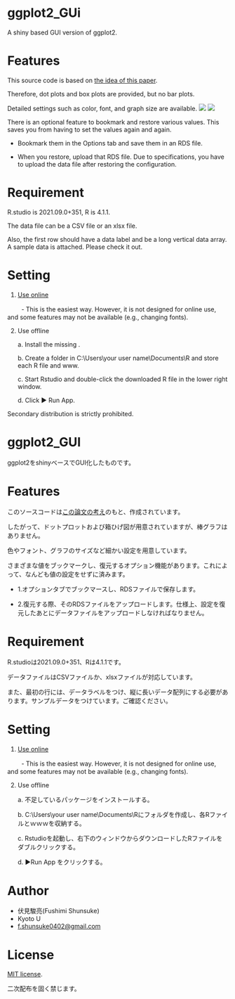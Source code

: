 # ggplot2_GUi

A shiny based GUI version of ggplot2.

# Features

This source code is based on [the idea of this paper](https://www.ahajournals.org/doi/full/10.1161/CIRCULATIONAHA.118.037777).

Therefore, dot plots and box plots are provided, but no bar plots.

Detailed settings such as color, font, and graph size are available.
![](https://user-images.githubusercontent.com/60542816/139782310-db2d0282-ab8c-46c5-a68a-a43b2f01cee4.png) ![](https://user-images.githubusercontent.com/60542816/139782345-d69d8e7a-3a04-4177-8c0e-9f320fc843f6.png)

There is an optional feature to bookmark and restore various values. This saves you from having to set the values again and again.

 - Bookmark them in the Options tab and save them in an RDS file.

 - When you restore, upload that RDS file. Due to specifications, you have to upload the data file after restoring the configuration.

# Requirement

R.studio is 2021.09.0+351, R is 4.1.1.

The data file can be a CSV file or an xlsx file.

Also, the first row should have a data label and be a long vertical data array. A sample data is attached. Please check it out.

# Setting

1. [Use online](https://shun4423.shinyapps.io/ggplot2_GUi/)

 　　 - This is the easiest way. However, it is not designed for online use, and some features may not be available (e.g., changing fonts).
   
2. Use offline
   
   a. Install the missing .
   
   b. Create a folder in C:\Users\your user name\Documents\R and store each R file and www.
   
   c. Start Rstudio and double-click the downloaded R file in the lower right window.
    
   d. Click ▶ Run App.


Secondary distribution is strictly prohibited.


# ggplot2_GUI

ggplot2をshinyベースでGUI化したものです。

# Features

このソースコードは[この論文の考え](https://www.ahajournals.org/doi/full/10.1161/CIRCULATIONAHA.118.037777)のもと、作成されています。

したがって、ドットプロットおよび箱ひげ図が用意されていますが、棒グラフはありません。

色やフォント、グラフのサイズなど細かい設定を用意しています。

さまざまな値をブックマークし、復元するオプション機能があります。これによって、なんども値の設定をせずに済みます。

 - 1.オプションタブでブックマースし、RDSファイルで保存します。

 - 2.復元する際、そのRDSファイルをアップロードします。仕様上、設定を復元したあとにデータファイルをアップロードしなければなりません。

# Requirement

R.studioは2021.09.0+351、Rは4.1.1です。

データファイルはCSVファイルか、xlsxファイルが対応しています。

また、最初の行には、データラベルをつけ、縦に長いデータ配列にする必要があります。サンプルデータをつけています。ご確認ください。

# Setting

1. [Use online](https://shun4423.shinyapps.io/ggplot2_GUi/)

 　　 - This is the easiest way. However, it is not designed for online use, and some features may not be available (e.g., changing fonts).
   
2. Use offline
   
   a. 不足しているパッケージをインストールする。
   
   b. C:\Users\your user name\Documents\Rにフォルダを作成し、各Rファイルとｗｗｗを収納する。
   
   c. Rstudioを起動し、右下のウィンドウからダウンロードしたRファイルをダブルクリックする。
    
   d. ▶Run App をクリックする。


# Author

* 伏見駿亮(Fushimi Shunsuke)
* Kyoto U
* f.shunsuke0402@gmail.com

# License

[MIT license](https://en.wikipedia.org/wiki/MIT_License).

二次配布を固く禁じます。
